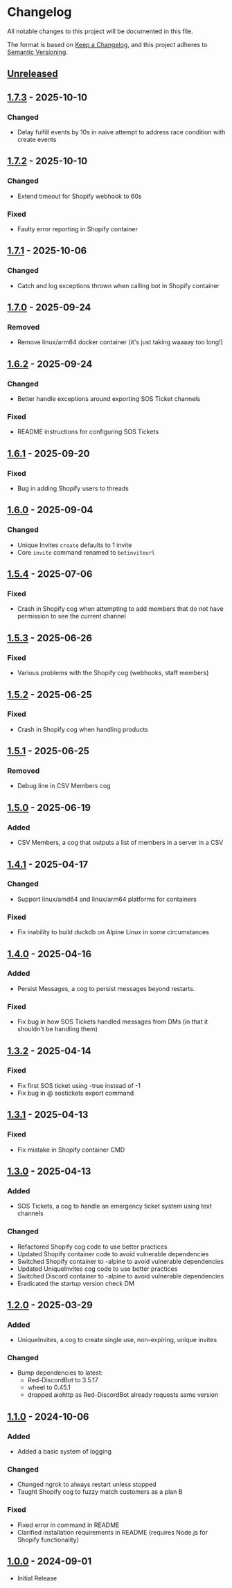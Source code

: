 # Changelog

All notable changes to this project will be documented in this file.

The format is based on [Keep a Changelog](https://keepachangelog.com/en/1.0.0/),
and this project adheres to [Semantic Versioning](https://semver.org/spec/v2.0.0.html).

## [Unreleased]

## [1.7.3] - 2025-10-10

### Changed

- Delay fulfill events by 10s in naive attempt to address race condition with create events

## [1.7.2] - 2025-10-10

### Changed

- Extend timeout for Shopify webhook to 60s

### Fixed

- Faulty error reporting in Shopify container

## [1.7.1] - 2025-10-06

### Changed

- Catch and log exceptions thrown when calling bot in Shopify container

## [1.7.0] - 2025-09-24

### Removed

- Remove linux/arm64 docker container (it's just taking waaaay too long!)

## [1.6.2] - 2025-09-24

### Changed

- Better handle exceptions around exporting SOS Ticket channels

### Fixed

- README instructions for configuring SOS Tickets

## [1.6.1] - 2025-09-20

### Fixed

- Bug in adding Shopify users to threads

## [1.6.0] - 2025-09-04

### Changed

- Unique Invites `create` defaults to 1 invite
- Core `invite` command renamed to `botinviteurl`

## [1.5.4] - 2025-07-06

### Fixed

- Crash in Shopify cog when attempting to add members that do not have permission to see the current channel

## [1.5.3] - 2025-06-26

### Fixed

- Various problems with the Shopify cog (webhooks, staff members)

## [1.5.2] - 2025-06-25

### Fixed

- Crash in Shopify cog when handling products

## [1.5.1] - 2025-06-25

### Removed

- Debug line in CSV Members cog

## [1.5.0] - 2025-06-19

### Added

- CSV Members, a cog that outputs a list of members in a server in a CSV

## [1.4.1] - 2025-04-17

### Changed

- Support linux/amd64 and linux/arm64 platforms for containers

### Fixed

- Fix inability to build duckdb on Alpine Linux in some circumstances

## [1.4.0] - 2025-04-16

### Added

- Persist Messages, a cog to persist messages beyond restarts.

### Fixed

- Fix bug in how SOS Tickets handled messages from DMs (in that it shouldn't be handling them)

## [1.3.2] - 2025-04-14

### Fixed

- Fix first SOS ticket using -true instead of -1
- Fix bug in @ sostickets export command

## [1.3.1] - 2025-04-13

### Fixed

- Fix mistake in Shopify container CMD

## [1.3.0] - 2025-04-13

### Added

- SOS Tickets, a cog to handle an emergency ticket system using text channels

### Changed

- Refactored Shopify cog code to use better practices
- Updated Shopify container code to avoid vulnerable dependencies
- Switched Shopify container to -alpine to avoid vulnerable dependencies
- Updated UniqueInvites cog code to use better practices
- Switched Discord container to -alpine to avoid vulnerable dependencies
- Eradicated the startup version check DM

## [1.2.0] - 2025-03-29

### Added

- UniqueInvites, a cog to create single use, non-expiring, unique invites

### Changed

- Bump dependencies to latest:
  - Red-DiscordBot to 3.5.17
  - wheel to 0.45.1
  - dropped aiohttp as Red-DiscordBot already requests same version

## [1.1.0] - 2024-10-06

### Added

- Added a basic system of logging

### Changed

- Changed ngrok to always restart unless stopped
- Taught Shopify cog to fuzzy match customers as a plan B

### Fixed

- Fixed error in command in README
- Clarified installation requirements in README (requires Node.js for Shopify functionality)

## [1.0.0] - 2024-09-01

- Initial Release

[Unreleased]: https://github.com/yellow-corps/ibis/compare/v1.7.3...HEAD
[1.7.3]: https://github.com/yellow-corps/ibis/compare/v1.7.2...v1.7.3
[1.7.2]: https://github.com/yellow-corps/ibis/compare/v1.7.1...v1.7.2
[1.7.1]: https://github.com/yellow-corps/ibis/compare/v1.7.0...v1.7.1
[1.7.0]: https://github.com/yellow-corps/ibis/compare/v1.6.2...v1.7.0
[1.6.2]: https://github.com/yellow-corps/ibis/compare/v1.6.1...v1.6.2
[1.6.1]: https://github.com/yellow-corps/ibis/compare/v1.6.0...v1.6.1
[1.6.0]: https://github.com/yellow-corps/ibis/compare/v1.5.4...v1.6.0
[1.5.4]: https://github.com/yellow-corps/ibis/compare/v1.5.3...v1.5.4
[1.5.3]: https://github.com/yellow-corps/ibis/compare/v1.5.2...v1.5.3
[1.5.2]: https://github.com/yellow-corps/ibis/compare/v1.5.1...v1.5.2
[1.5.1]: https://github.com/yellow-corps/ibis/compare/v1.5.0...v1.5.1
[1.5.0]: https://github.com/yellow-corps/ibis/compare/v1.4.1...v1.5.0
[1.4.1]: https://github.com/yellow-corps/ibis/compare/v1.4.0...v1.4.1
[1.4.0]: https://github.com/yellow-corps/ibis/compare/v1.3.2...v1.4.0
[1.3.2]: https://github.com/yellow-corps/ibis/compare/v1.3.1...v1.3.2
[1.3.1]: https://github.com/yellow-corps/ibis/compare/v1.3.0...v1.3.1
[1.3.0]: https://github.com/yellow-corps/ibis/compare/v1.2.0...v1.3.0
[1.2.0]: https://github.com/yellow-corps/ibis/compare/v1.1.0...v1.2.0
[1.1.0]: https://github.com/yellow-corps/ibis/compare/v1.0.0...v1.1.0
[1.0.0]: https://github.com/yellow-corps/ibis/releases/tag/v1.0.0
